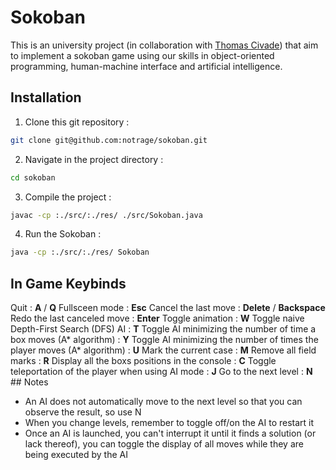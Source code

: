 # Sokoban
This is an university project (in collaboration with [Thomas Civade](https://github.com/Luminosaa/)) that aim to implement a sokoban game using our skills in object-oriented programming, human-machine interface and artificial intelligence.
## Installation
1. Clone this git repository :
```bash
git clone git@github.com:notrage/sokoban.git
```
2. Navigate in the project directory :
```bash
cd sokoban
```
3. Compile the project :
```bash
javac -cp :./src/:./res/ ./src/Sokoban.java
```
4. Run the Sokoban :
```bash
java -cp :./src/:./res/ Sokoban
```
## In Game Keybinds
Quit : **A** / **Q**
Fullsceen mode : **Esc**
Cancel the last move : **Delete** / **Backspace**
Redo the last canceled move : **Enter**
Toggle animation : **W**
Toggle naive Depth-First Search (DFS) AI : **T**
Toggle AI minimizing the number of time a box moves (A* algorithm) : **Y**
Toggle AI minimizing the number of times the player moves (A* algorithm) : **U**
Mark the current case : **M**
Remove all field marks : **R**
Display all the boxs positions in the console : **C**
Toggle teleportation of the player when using AI mode : **J**
Go to the next level : **N**
## Notes
- An AI does not automatically move to the next level so that you can observe the result, so use N
- When you change levels, remember to toggle off/on the AI to restart it
- Once an AI is launched, you can't interrupt it until it finds a solution (or lack thereof), you can toggle the display of all moves while they are being executed by the AI
